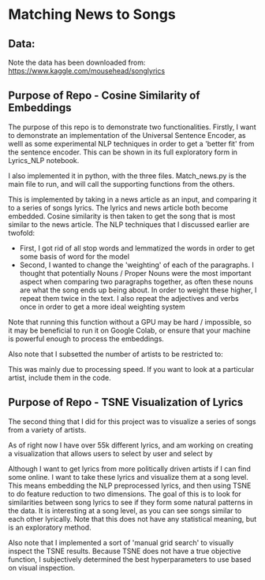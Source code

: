 # Matching News to Songs

## Data:
Note the data has been downloaded from:
https://www.kaggle.com/mousehead/songlyrics

## Purpose of Repo - Cosine Similarity of Embeddings

The purpose of this repo is to demonstrate two functionalities. Firstly, I want to demonstrate an implementation of the Universal Sentence Encoder, as welll as some experimental NLP techniques in order to get a 'better fit' from the sentence encoder. This can be shown in its full exploratory form in Lyrics_NLP notebook.

I also implemented it in python, with the three files. Match_news.py is the main file to run, and will call the supporting functions from the others. 

This is implemented by taking in a news article as an input, and comparing it to a series of songs lyrics. The lyrics and news article both become embedded. Cosine similarity is then taken to get the song that is most similar to the news article. The NLP techniques that I discussed earlier are twofold:
- First, I got rid of all stop words and lemmatized the words in order to get some basis of word for the model
- Second, I wanted to change the 'weighting' of each of the paragraphs. I thought that potentially Nouns / Proper Nouns were the most important aspect when comparing two paragraphs together, as often these nouns are what the song ends up  being about. In order to weight these higher, I repeat them twice in the text. I also repeat the adjectives and verbs once in order to get a more ideal weighting system

Note that running this function without a GPU may be hard / impossible, so it may be beneficial to run it on Google Colab, or ensure that your machine is powerful enough to process the embeddings.

Also note that I subsetted the number of artists to be restricted to:

This was mainly due to processing speed. If you want to look at a particular artist, include them in the code.


## Purpose of Repo - TSNE Visualization of Lyrics

The second thing that I did for this project was to visualize a series of songs from a variety of artists. 

As of right now I have over 55k different lyrics, and am working on creating a visualization that allows users to select by user and select by 

Although I want to get lyrics from more politically driven artists if I can find some online. I want to take these lyrics and visualize them at a song level. This means embedding the NLP preprocessed lyrics, and then using TSNE to do feature reduction to two dimensions. The goal of this is to look for similarities between song lyrics to see if they form some natural patterns in the data. It is interesting at a song level, as you can see songs similar to each other lyrically. Note that this does not have any statistical meaning, but is an exploratory method.

Also note that I implemented a sort of 'manual grid search' to visually inspect the TSNE results. Because TSNE does not have a true objective function, I subjectively determined the best hyperparameters to use based on visual inspection.
